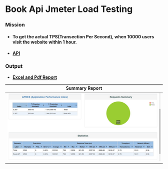 # Book Api Jmeter Load Testing

### **Mission**
- #### To get the actual TPS(Transection Per Second), when 10000 users visit the website within 1 hour.
- #### [API](https://demoqa.com/BookStore/v1/Books)

### **Output**
- [**Excel and Pdf Report**](https://github.com/ratnakarmaker/book-api-jmeter-load-testing/tree/main/resources)


|               Summary Report               |
| :----------------------------------------: |
| ![Test Summary Report](./html-report.jpeg) |
